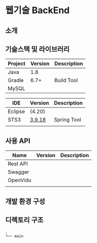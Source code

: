 # 웹기술 BackEnd

## 소개

## 기술스택 및 라이브러리

| Project | Version | Description |
| ------- | ------- | ----------- |
| Java    | 1.8     |             |
| Gradle  | 6.7+    | Build Tool  |
| MySQL   |         |             |

|   IDE   |   Version   | Description |
| ------- | ----------- | ----------- |
| Eclipse | (4.20)      |             |
| STS3    | [3.9.18](https://github.com/spring-attic/toolsuite-distribution/wiki/Spring-Tool-Suite-3)    | Spring Tool |
|         |             |             |

## 사용 API

|   Name   | Version | Description |
| -------- | ------- | ----------- |
| Rest API |         |             |
| Swagger  |         |             |
| OpenVidu |         |             |
|          |         |             |

## 개발 환경 구성

## 디렉토리 구조
```
.
└── main
```
